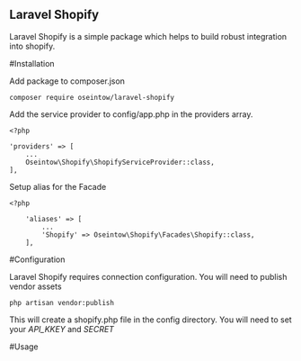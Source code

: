 ## Laravel Shopify

Laravel Shopify is a simple package which helps to build robust integration into shopify.

#Installation

Add package to composer.json

    composer require oseintow/laravel-shopify

Add the service provider to config/app.php in the providers array.

    <?php

    'providers' => [
        ...
        Oseintow\Shopify\ShopifyServiceProvider::class,
    ],

Setup alias for the Facade

    <?php

        'aliases' => [
            ...
            'Shopify' => Oseintow\Shopify\Facades\Shopify::class,
        ],

#Configuration

Laravel Shopify requires connection configuration. You will need to publish vendor assets

    php artisan vendor:publish

This will create a shopify.php file in the config directory. You will need to set your *API_KKEY* and *SECRET*

#Usage












